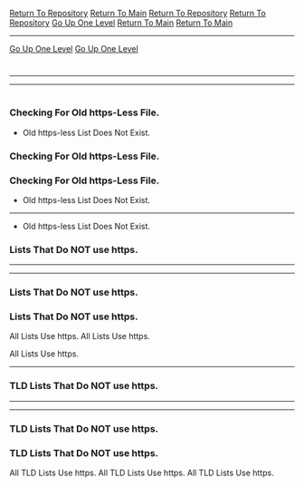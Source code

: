 [Return To Repository](https://github.com/DigitalWarrior/piholeparser/)
[Return To Main](https://github.com/DigitalWarrior/piholeparser/blob/master/RecentRunLogs/Mainlog.md)
[Return To Repository](https://github.com/DigitalWarrior/piholeparser/)
[Return To Repository](https://github.com/DigitalWarrior/piholeparser/)
[Go Up One Level](https://github.com/DigitalWarrior/piholeparser/blob/master/RecentRunLogs/TopLevelScripts/10-Running-Initial-Tasks.md)
[Return To Main](https://github.com/DigitalWarrior/piholeparser/blob/master/RecentRunLogs/Mainlog.md)
[Return To Main](https://github.com/DigitalWarrior/piholeparser/blob/master/RecentRunLogs/Mainlog.md)
____________________________________
[Go Up One Level](https://github.com/DigitalWarrior/piholeparser/blob/master/RecentRunLogs/TopLevelScripts/10-Running-Initial-Tasks.md)
[Go Up One Level](https://github.com/DigitalWarrior/piholeparser/blob/master/RecentRunLogs/TopLevelScripts/10-Running-Initial-Tasks.md)
# 
____________________________________
____________________________________
# 
# 
### Checking For Old https-Less File.
* Old https-less List Does Not Exist.
### Checking For Old https-Less File.

### Checking For Old https-Less File.
* Old https-less List Does Not Exist.
___________________________________________________________________
* Old https-less List Does Not Exist.


### Lists That Do NOT use https.
___________________________________________________________________
___________________________________________________________________
### Lists That Do NOT use https.
### Lists That Do NOT use https.
All Lists Use https.
All Lists Use https.

All Lists Use https.
___________________________________________________________________

### TLD Lists That Do NOT use https.

___________________________________________________________________
___________________________________________________________________
### TLD Lists That Do NOT use https.
### TLD Lists That Do NOT use https.
All TLD Lists Use https.
All TLD Lists Use https.
All TLD Lists Use https.
